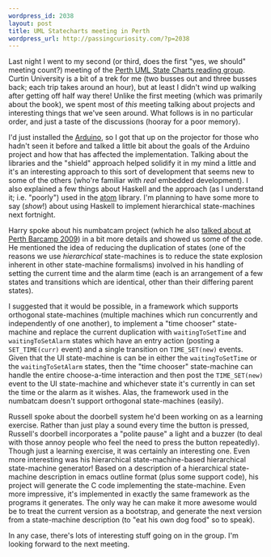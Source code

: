 ```yaml
--- 
wordpress_id: 2038
layout: post
title: UML Statecharts meeting in Perth
wordpress_url: http://passingcuriosity.com/?p=2038
---
```

Last night I went to my second (or third, does the first "yes, we should" meeting count?) meeting of the [Perth UML State Charts reading group][1]. Curtin University is a bit of a trek for me (two busses out and three busses back; each trip takes around an hour), but at least I didn't wind up walking after getting off half way there! Unlike the first meeting (which was primarily about the book), we spent most of *this* meeting talking about projects and interesting things that we've seen around. What follows is in no particular order, and just a taste of the discussions (hooray for a poor memory).

I'd just installed the [Arduino][2], so I got that up on the projector for those who hadn't seen it before and talked a little bit about the goals of the Arduino project and how that has affected the implementation. Talking about the libraries and the "shield" approach helped solidify it in my mind a little and it's an interesting approach to this sort of development that seems new to some of the others (who're familiar with *real* embedded development). I also explained a few things about Haskell and the approach (as I understand it; i.e. "poorly") used in the [atom][3] library. I'm planning to have some more to say (*show*!) about using Haskell to implement hierarchical state-machines next fortnight.

Harry spoke about his numbatcam project (which he also [talked about at Perth Barcamp 2009][4]) in a bit more details and showed us some of the code. He mentioned the idea of reducing the duplication of states (one of the reasons we use *hierarchical* state-machines is to reduce the state explosion inherent in other state-machine formalisms) involved in his handling of setting the current time and the alarm time (each is an arrangement of a few states and transitions which are identical, other than their differing parent states).

I suggested that it would be possible, in a framework which supports orthogonal state-machines (multiple machines which run concurrently and independently of one another), to implement a "time chooser" state-machine and replace the current duplication with `waitingToSetTime` and `waitingToSetAlarm` states which have an entry action (posting a `SET_TIME(curr)` event) and a single transition on `TIME_SET(new)` events. Given that the UI state-machine is can be in either the `waitingToSetTime` or the `waitingToSetAlarm` states, then the "time chooser" state-machine can handle the entire choose-a-time interaction and then post the `TIME_SET(new)` event to the UI state-machine and whichever state it's currently in can set the time or the alarm as it wishes. Alas, the framework used in the numbatcam doesn't support orthogonal state-machines (easily).

Russell spoke about the doorbell system he'd been working on as a learning exercise. Rather than just play a sound every time the button is pressed, Russell's doorbell incorporates a "polite pause" a light and a buzzer (to deal with those annoy people who feel the need to press the button repeatedly). Though just a learning exercise, it was certainly an interesting one. Even more interesting was his hierarchical state-machine-based hierarchical state-machine generator! Based on a description of a hierarchical state-machine description in emacs outline format (plus some support code), his project will generate the C code implementing the state-machine. Even more impressive, it's implemented in exactly the same framework as the programs it generates. The only way he can make it more awesome would be to treat the current version as a bootstrap, and generate the next version from a state-machine description (to "eat his own dog food" so to speak).

In any case, there's lots of interesting stuff going on in the group. I'm looking forward to the next meeting.

[1]: http://groups.google.com/group/statechartsperth
[2]: http://www.arduino.cc/
[3]: http://hackage.haskell.org/package/atom
[4]: /2009/statecharts-and-numbats/
